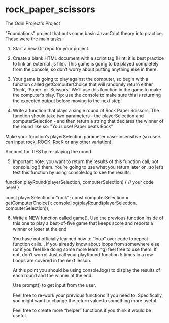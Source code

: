 # rock_paper_scissors
The Odin Project's Project

"Foundations" project that puts some basic JavasCript theory into practice. These were the main tasks:

1) Start a new Git repo for your project.
2) Create a blank HTML document with a script tag (Hint: it is best practice to link an external .js file). This game is going to be played completely from the console, so don’t worry about putting anything else in there.

3) Your game is going to play against the computer, so begin with a function called getComputerChoice that will randomly return either ‘Rock’, ‘Paper’ or ‘Scissors’. We’ll use this function in the game to make the computer’s play. Tip: use the console to make sure this is returning the expected output before moving to the next step!

4) Write a function that plays a single round of Rock Paper Scissors. The function should take two parameters - the playerSelection and computerSelection - and then return a string that declares the winner of the round like so: "You Lose! Paper beats Rock"

Make your function’s playerSelection parameter case-insensitive (so users can input rock, ROCK, RocK or any other variation).

Account for TIES by re-playing the round.

5) Important note: you want to return the results of this function call, not console.log() them. You’re going to use what you return later on, so let’s test this function by using console.log to see the results:

function playRound(playerSelection, computerSelection) {
  // your code here!
}
 
const playerSelection = "rock";
const computerSelection = getComputerChoice();
console.log(playRound(playerSelection, computerSelection));

6) Write a NEW function called game(). Use the previous function inside of this one to play a best-of-five game that keeps score and reports a winner or loser at the end.

    You have not officially learned how to “loop” over code to repeat function calls… if you already know about loops from somewhere else (or if you feel like doing some more learning) feel free to use them. If not, don’t worry! Just call your playRound function 5 times in a row. Loops are covered in the next lesson.

    At this point you should be using console.log() to display the results of each round and the winner at the end.

    Use prompt() to get input from the user. 

    Feel free to re-work your previous functions if you need to. Specifically, you might want to change the return value to something more useful.

    Feel free to create more “helper” functions if you think it would be useful.